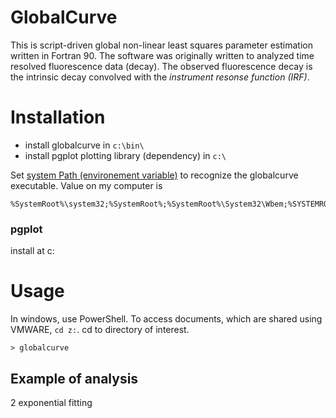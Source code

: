 GlobalCurve
===========

This is script-driven global non-linear least squares parameter estimation written in Fortran 90. The software was originally written to analyzed time resolved fluorescence data (decay). The observed fluorescence decay is the intrinsic decay convolved with the *instrument resonse function (IRF)*.


Installation
============
- install globalcurve in ``c:\bin\``
- install pgplot plotting library (dependency) in ``c:\``

Set [system Path (environement variable)](http://www.computerhope.com/issues/ch000549.htm) to recognize the globalcurve executable. Value on my computer is 
```
%SystemRoot%\system32;%SystemRoot%;%SystemRoot%\System32\Wbem;%SYSTEMROOT%\System32\WindowsPowerShell\v1.0\;C:\bin\GlobalCurve
```


### pgplot
install at c:


Usage
=====

In windows, use PowerShell. To access documents, which are shared using VMWARE, `cd z:`. cd to directory of interest. 

```
> globalcurve
```


## Example of analysis

2 exponential fitting
